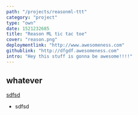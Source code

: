 ```yaml
---
path: "/projects/reasonml-ttt"
category: "project"
type: "own"
date: 1521232685
title: "Reason ML tic tac toe"
cover: "reason.png"
deploymentlink: "http://www.awesomeness.com"
githublink: "http://dfgdf.awesomeness.com"
intro: "Hey this stuff is gonna be awesome!!!!"
---
```


## whatever

[sdfsd](sdfsdfsd)

* sdfsd
